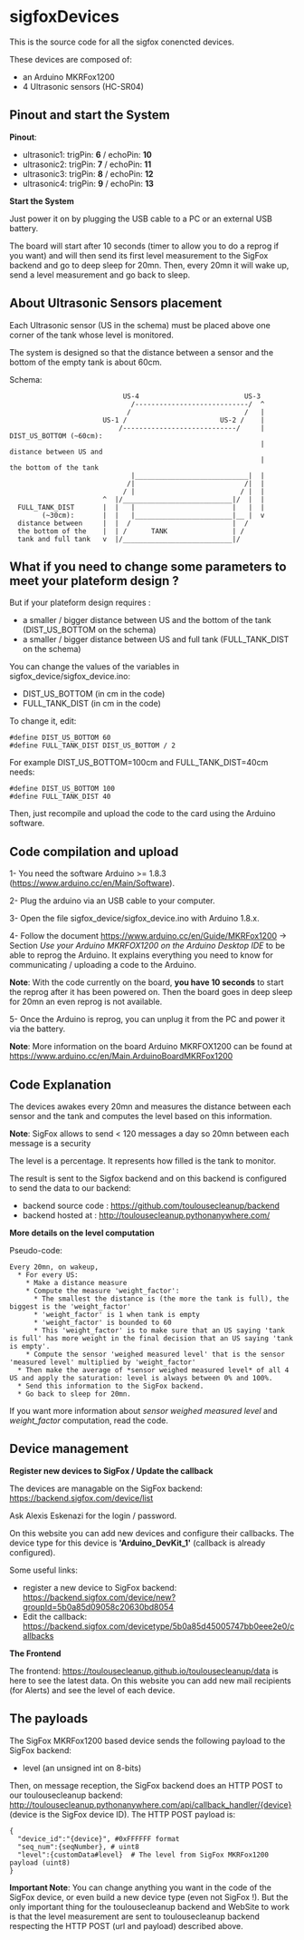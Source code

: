 sigfoxDevices
=============

This is the source code for all the sigfox conencted devices.

These devices are composed of:
* an Arduino MKRFox1200 
* 4 Ultrasonic sensors (HC-SR04)

Pinout and start the System
---------------------------

**Pinout**:
  * ultrasonic1:  trigPin: **6**  /  echoPin: **10**
  * ultrasonic2:  trigPin: **7**  /  echoPin: **11**
  * ultrasonic3:  trigPin: **8**  /  echoPin: **12**
  * ultrasonic4:  trigPin: **9**  /  echoPin: **13**

**Start the System**

Just power it on by plugging the USB cable to a PC or an external USB battery. 

The board will start after 10 seconds (timer to allow you to do a reprog if you want) and will then send its first level measurement to the SigFox backend and go to deep sleep for 20mn.
Then, every 20mn it will wake up, send a level measurement and go back to sleep.

About Ultrasonic Sensors placement
----------------------------------
Each Ultrasonic sensor (US in the schema) must be placed above one corner of the tank whose level is monitored. 

The system is designed so that the distance between a sensor and the bottom of the empty tank is about 60cm.

Schema:

```
                            US-4                          US-3
                              /----------------------------/  ^
                             /                            /   |
                       US-1 /                       US-2 /    | 
                           /----------------------------/     |  DIST_US_BOTTOM (~60cm):
                                                              |      distance between US and 
                                                              |      the bottom of the tank
                              |____________________________|  |
                             /|                           /|  | 
                            / |                          / |  |
                       ^  |/___________________________|/  |  |
  FULL_TANK_DIST       |  |   |                        |   |  |
        (~30cm):       |  |   |________________________|__ |  v
  distance between     |  |  /                         |  /
  the bottom of the    |  | /      TANK                | /
  tank and full tank   v  |/___________________________|/
```

What if you need to change some parameters to meet your plateform design ?
--------------------------------------------------------------------------
But if your plateform design requires :
  * a smaller / bigger distance between US and the bottom of the tank (DIST_US_BOTTOM on the schema)
  * a smaller / bigger distance between US and full tank (FULL_TANK_DIST on the schema)

You can change the values of the variables in sigfox_device/sigfox_device.ino:
  * DIST_US_BOTTOM (in cm in the code)
  * FULL_TANK_DIST (in cm in the code)

To change it, edit:
```
#define DIST_US_BOTTOM 60
#define FULL_TANK_DIST DIST_US_BOTTOM / 2
```
For example DIST_US_BOTTOM=100cm and FULL_TANK_DIST=40cm needs:
```
#define DIST_US_BOTTOM 100
#define FULL_TANK_DIST 40
```
Then, just recompile and upload the code to the card using the Arduino software.

Code compilation and upload
---------------------------
  1- You need the software Arduino >= 1.8.3 (https://www.arduino.cc/en/Main/Software).

  2- Plug the arduino via an USB cable to your computer.

  3- Open the file sigfox_device/sigfox_device.ino with Arduino 1.8.x.

  4- Follow the document https://www.arduino.cc/en/Guide/MKRFox1200 -> Section *Use your Arduino MKRFOX1200 on the Arduino Desktop IDE* to be able to reprog the Arduino. It explains everything you need to know for communicating / uploading a code to the Arduino.

  **Note**: With the code currently on the board, **you have 10 seconds** to start the reprog after it has been powered on. Then the board goes in deep sleep for 20mn an even reprog is not available.

  5- Once the Arduino is reprog, you can unplug it from the PC and power it via the battery.

**Note**: More information on the board Arduino MKRFOX1200 can be found at https://www.arduino.cc/en/Main.ArduinoBoardMKRFox1200

Code Explanation
----------------

The devices awakes every 20mn and measures the distance between each sensor and the tank and computes the level based on this information.

**Note**: SigFox allows to send < 120 messages a day so 20mn between each message is a security

The level is a percentage. It represents how filled is the tank to monitor.

The result is sent to the Sigfox backend and on this backend is configured to send the data to our backend:
  * backend source code : https://github.com/toulousecleanup/backend  
  * backend hosted at : http://toulousecleanup.pythonanywhere.com/

**More details on the level computation**

Pseudo-code:
```
Every 20mn, on wakeup, 
  * For every US:
    * Make a distance measure
    * Compute the measure 'weight_factor':
      * The smallest the distance is (the more the tank is full), the biggest is the 'weight_factor'
      * 'weight_factor' is 1 when tank is empty
      * 'weight_factor' is bounded to 60
      * This 'weight_factor' is to make sure that an US saying 'tank is full' has more weight in the final decision that an US saying 'tank is empty'.
    * Compute the sensor 'weighed measured level' that is the sensor 'measured level' multiplied by 'weight_factor'
  * Then make the average of *sensor weighed measured level* of all 4 US and apply the saturation: level is always between 0% and 100%.
  * Send this information to the SigFox backend.
  * Go back to sleep for 20mn.
```
If you want more information about  *sensor weighed measured level* and *weight_factor* computation, read the code.

Device management
-----------------

**Register new devices to SigFox / Update the callback**

The devices are managable on the SigFox backend: https://backend.sigfox.com/device/list

Ask Alexis Eskenazi for the login / password.

On this website you can add new devices and configure their callbacks.
The device type for this device is **'Arduino_DevKit_1'** (callback is already configured).

Some useful links:
  * register a new device to SigFox backend: https://backend.sigfox.com/device/new?groupId=5b0a85d09058c20630bd8054
  * Edit the callback: https://backend.sigfox.com/devicetype/5b0a85d45005747bb0eee2e0/callbacks

**The Frontend**

The frontend: https://toulousecleanup.github.io/toulousecleanup/data is here to see the latest data.
On this website you can add new mail recipients (for Alerts) and see the level of each device.

The payloads
------------

The SigFox MKRFox1200 based device sends the following payload to the SigFox backend:
  * level (an unsigned int on 8-bits)

Then, on message reception, the SigFox backend does an HTTP POST to our toulousecleanup backend: http://toulousecleanup.pythonanywhere.com/api/callback_handler/{device} (device is the SigFox device ID).
The HTTP POST payload is:
```
{
  "device_id":"{device}", #0xFFFFFF format
  "seq_num":{seqNumber}, # uint8
  "level":{customData#level}  # The level from SigFox MKRFox1200 payload (uint8)
}
```

**Important Note**:  You can change anything you want in the code of the SigFox device, or even build a new device type (even not SigFox !).
But the only important thing for the toulousecleanup backend and WebSite to work is that the level measurement are sent to toulousecleanup backend respecting the HTTP POST (url and payload) described above.